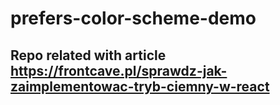 # prefers-color-scheme-demo
## Repo related with article https://frontcave.pl/sprawdz-jak-zaimplementowac-tryb-ciemny-w-react
